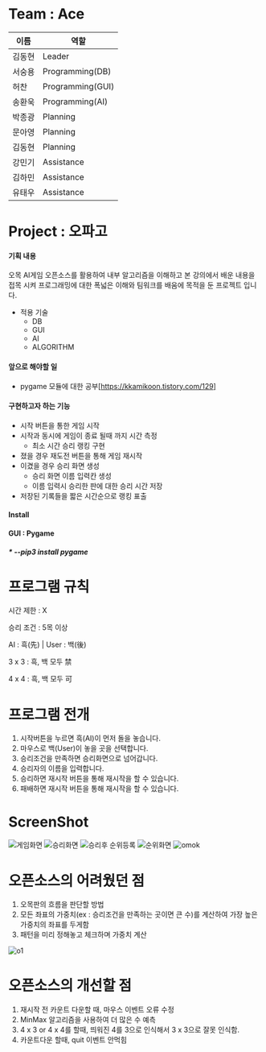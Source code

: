 # Team : Ace
이름 | 역할
--- | --- |
김동현 | Leader |
서숭용 | Programming(DB) |
허찬 | Programming(GUI) |
송환욱 | Programming(AI) |
박종광 | Planning |
문아영 | Planning |
김동현 | Planning |
강민기 | Assistance |
김하민 | Assistance |
유태우 | Assistance |

# Project : 오파고
#### 기획 내용
오목 AI게임 오픈소스를 활용하여 내부 알고리즘을 이해하고 본 강의에서 배운 내용을 접목 시켜 프로그래밍에 대한 폭넓은 이해와 팀워크를 배움에 목적을 둔 프로젝트 입니다.
* 적용 기술
  * DB
  * GUI
  * AI
  * ALGORITHM
  
#### 앞으로 해야할 일
* pygame 모듈에 대한 공부[https://kkamikoon.tistory.com/129]

#### 구현하고자 하는 기능
* 시작 버튼을 통한 게임 시작
* 시작과 동시에 게임이 종료 될때 까지 시간 측정
  * 최소 시간 승리 랭킹 구현
* 졌을 경우 재도전 버튼을 통해 게임 재시작
* 이겼을 경우 승리 화면 생성
  * 승리 화면 이름 입력칸 생성
  * 이름 입력시 승리한 판에 대한 승리 시간 저장
* 저장된 기록들을 짧은 시간순으로 랭킹 표출

#### Install
#### GUI : Pygame
##### * --pip3 install pygame

# 프로그램 규칙
시간 제한 : X

승리 조건 : 5목 이상

AI : 흑(先) | User : 백(後)

3 x 3 : 흑, 백 모두 禁

4 x 4 : 흑, 백 모두 可



# 프로그램 전개
1. 시작버튼을 누르면 흑(AI)이 먼저 돌을 놓습니다.
2. 마우스로 백(User)이 놓을 곳을 선택합니다.
3. 승리조건을 만족하면 승리화면으로 넘어갑니다.
4. 승리자의 이름을 입력합니다.
6. 승리하면 재시작 버튼을 통해 재시작을 할 수 있습니다.
7. 패배하면 재시작 버튼을 통해 재시작을 할 수 있습니다.

# ScreenShot
![게임화면](https://user-images.githubusercontent.com/89123604/141059724-01156e5d-9e2a-41fd-bcd6-d53b7f3d6d7a.JPG)
![승리화면](https://user-images.githubusercontent.com/89123604/141059815-5bc91cd6-1a34-4d0e-a0eb-7c8348c13a82.JPG)
![승리후 순위등록](https://user-images.githubusercontent.com/89123604/141059817-fbe566d5-929e-4fb2-a435-f4bd4c618e12.JPG)
![순위화면](https://user-images.githubusercontent.com/89123604/141059804-d1d7d10d-7787-4f23-86a3-655b66bbc059.JPG)
![omok](https://user-images.githubusercontent.com/48282708/71707199-feb57e00-2e2b-11ea-9257-977c33195025.png)

# 오픈소스의 어려웠던 점
1. 오목판의 흐름을 판단할 방법
2. 모든 좌표의 가중치(ex : 승리조건을 만족하는 곳이면 큰 수)를 계산하여 가장 높은 가중치의 좌표를 두게함
3. 패턴을 미리 정해놓고 체크하며 가중치 계산

![o1](https://user-images.githubusercontent.com/48282708/73593289-b8942d00-4545-11ea-886e-45d81ec643ad.png)

# 오픈소스의 개선할 점
1. 재시작 전 카운트 다운할 때, 마우스 이벤트 오류 수정
2. MinMax 알고리즘을 사용하여 더 많은 수 예측
3. 4 x 3 or 4 x 4를 할때, 띄워진 4를 3으로 인식해서 3 x 3으로 잘못 인식함.
4. 카운트다운 할때, quit 이벤트 안먹힘
